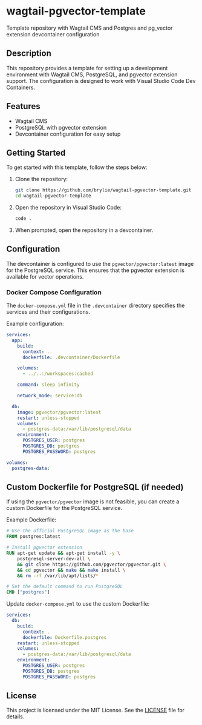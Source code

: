 # wagtail-pgvector-template
Template repository with Wagtail CMS and Postgres and pg_vector extension devcontainer configuration

## Description
This repository provides a template for setting up a development environment with Wagtail CMS, PostgreSQL, and pgvector extension support. The configuration is designed to work with Visual Studio Code Dev Containers.

## Features
- Wagtail CMS
- PostgreSQL with pgvector extension
- Devcontainer configuration for easy setup

## Getting Started
To get started with this template, follow the steps below:

1. Clone the repository:
   ```sh
   git clone https://github.com/brylie/wagtail-pgvector-template.git
   cd wagtail-pgvector-template
   ```

2. Open the repository in Visual Studio Code:
   ```sh
   code .
   ```

3. When prompted, open the repository in a devcontainer.

## Configuration
The devcontainer is configured to use the `pgvector/pgvector:latest` image for the PostgreSQL service. This ensures that the pgvector extension is available for vector operations.

### Docker Compose Configuration
The `docker-compose.yml` file in the `.devcontainer` directory specifies the services and their configurations.

Example configuration:
```yaml
services:
  app:
    build:
      context: ..
      dockerfile: .devcontainer/Dockerfile

    volumes:
      - ../..:/workspaces:cached

    command: sleep infinity

    network_mode: service:db

  db:
    image: pgvector/pgvector:latest
    restart: unless-stopped
    volumes:
      - postgres-data:/var/lib/postgresql/data
    environment:
      POSTGRES_USER: postgres
      POSTGRES_DB: postgres
      POSTGRES_PASSWORD: postgres

volumes:
  postgres-data:
```

## Custom Dockerfile for PostgreSQL (if needed)
If using the `pgvector/pgvector` image is not feasible, you can create a custom Dockerfile for the PostgreSQL service.

Example Dockerfile:
```dockerfile
# Use the official PostgreSQL image as the base
FROM postgres:latest

# Install pgvector extension
RUN apt-get update && apt-get install -y \
    postgresql-server-dev-all \
    && git clone https://github.com/pgvector/pgvector.git \
    && cd pgvector && make && make install \
    && rm -rf /var/lib/apt/lists/*

# Set the default command to run PostgreSQL
CMD ["postgres"]
```

Update `docker-compose.yml` to use the custom Dockerfile:
```yaml
services:
  db:
    build:
      context: .
      dockerfile: Dockerfile.postgres
    restart: unless-stopped
    volumes:
      - postgres-data:/var/lib/postgresql/data
    environment:
      POSTGRES_USER: postgres
      POSTGRES_DB: postgres
      POSTGRES_PASSWORD: postgres
```

## License
This project is licensed under the MIT License. See the [LICENSE](LICENSE) file for details.
